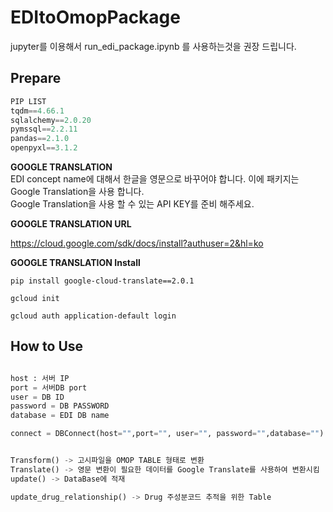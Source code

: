 # EDItoOmopPackage
  
jupyter를 이용해서 run_edi_package.ipynb 를 사용하는것을 권장 드립니다.  

## Prepare  
``` python
PIP LIST
tqdm==4.66.1  
sqlalchemy==2.0.20  
pymssql==2.2.11  
pandas==2.1.0  
openpyxl==3.1.2  
```  
**GOOGLE TRANSLATION**  
EDI concept name에 대해서 한글을 영문으로 바꾸어야 합니다. 이에 패키지는 Google Translation을 사용 합니다.  
Google Translation을 사용 할 수 있는 API KEY를 준비 해주세요. 

**GOOGLE TRANSLATION URL**  
  
https://cloud.google.com/sdk/docs/install?authuser=2&hl=ko  

**GOOGLE TRANSLATION Install**  
  
`pip install google-cloud-translate==2.0.1`  
  
`gcloud init`  
  
`gcloud auth application-default login`  

## How to Use 

``` python

host : 서버 IP
port = 서버DB port
user = DB ID
password = DB PASSWORD
database = EDI DB name

connect = DBConnect(host="",port="", user="", password="",database="")


Transform() -> 고시파일을 OMOP TABLE 형태로 변환
Translate() -> 영문 변환이 필요한 데이터를 Google Translate를 사용하여 변환시킴
update() -> DataBase에 적재

update_drug_relationship() -> Drug 주성분코드 추적을 위한 Table
```
